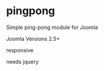 pingpong
========

Simple ping-pong module for Joomla

Joomla Versions 2.5+

responsive

needs jquery
